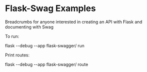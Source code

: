 # Flask-Swag Examples

Breadcrumbs for anyone interested in creating an API with Flask and documenting with Swag

To run:

flask --debug --app flask-swagger/ run

Print routes:

flask --debug --app flask-swagger/ route
